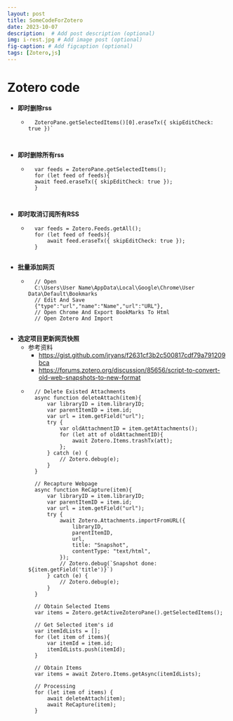 ```yaml
---
layout: post
title: SomeCodeForZotero
date: 2023-10-07
description:  # Add post description (optional)
img: i-rest.jpg # Add image post (optional)
fig-caption: # Add figcaption (optional)
tags: [Zotero,js]
---
```


# Zotero code

- **即时删除rss**
    - ```
        ZoteroPane.getSelectedItems()[0].eraseTx({ skipEditCheck: true })`
    ```


- **即时删除所有rss**
    - ```
        var feeds = ZoteroPane.getSelectedItems();
        for (let feed of feeds){
        await feed.eraseTx({ skipEditCheck: true });
        }
    ```


- **即时取消订阅所有RSS**
    - ```
        var feeds = Zotero.Feeds.getAll();
        for (let feed of feeds){
            await feed.eraseTx({ skipEditCheck: true });
        }
    ```

- **批量添加网页**
    - ```
        // Open
        C:\Users\User Name\AppData\Local\Google\Chrome\User Data\Default\Bookmarks
        // Edit And Save
        {"type":"url","name":"Name","url":"URL"},
        // Open Chrome And Export BookMarks To Html
        // Open Zotero And Import
    ```

- **选定项目更新网页快照**
    - 参考资料
        - https://gist.github.com/jryans/f2631cf3b2c500817cdf79a791209bca
        - https://forums.zotero.org/discussion/85656/script-to-convert-old-web-snapshots-to-new-format
    - ```
        // Delete Existed Attachments
        async function deleteAttach(item){
            var libraryID = item.libraryID;
            var parentItemID = item.id;
            var url = item.getField("url");
            try {
                var oldAttachmentID = item.getAttachments();
                for (let att of oldAttachmentID){
                    await Zotero.Items.trashTx(att); 
                };
            } catch (e) {
                // Zotero.debug(e);
            }
        }

        // Recapture Webpage
        async function ReCapture(item){
            var libraryID = item.libraryID;
            var parentItemID = item.id;
            var url = item.getField("url");
            try {
                await Zotero.Attachments.importFromURL({
                    libraryID,
                    parentItemID,
                    url,
                    title: "Snapshot",
                    contentType: "text/html",
                });
                // Zotero.debug(`Snapshot done: ${item.getField('title')}`)
            } catch (e) {
                // Zotero.debug(e);
            }
        }

        // Obtain Selected Items
        var items = Zotero.getActiveZoteroPane().getSelectedItems();

        // Get Selected item's id
        var itemIdLists = [];
        for (let item of items){
            var itemId = item.id;
            itemIdLists.push(itemId);
        }

        // Obtain Items
        var items = await Zotero.Items.getAsync(itemIdLists);

        // Processing
        for (let item of items) {
            await deleteAttach(item);
            await ReCapture(item);
        }
    ```









